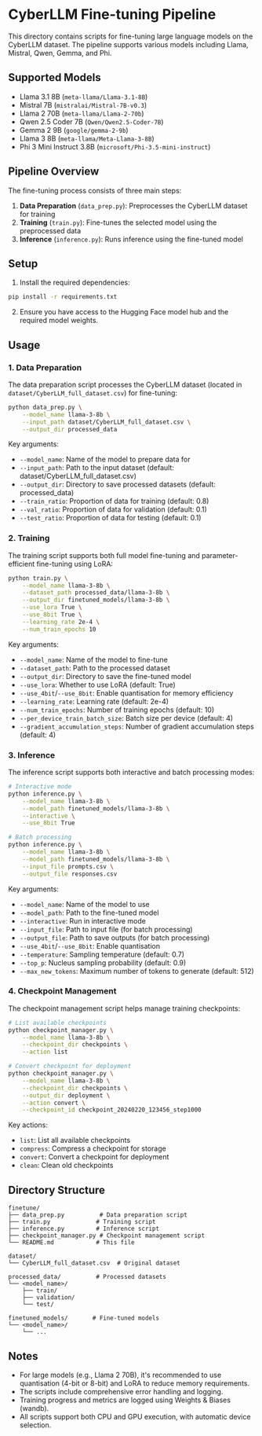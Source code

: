 # CyberLLM Fine-tuning Pipeline

This directory contains scripts for fine-tuning large language models on the CyberLLM dataset. The pipeline supports various models including Llama, Mistral, Qwen, Gemma, and Phi.

## Supported Models

- Llama 3.1 8B (`meta-llama/Llama-3.1-8B`)
- Mistral 7B (`mistralai/Mistral-7B-v0.3`)
- Llama 2 70B (`meta-llama/Llama-2-70b`)
- Qwen 2.5 Coder 7B (`Qwen/Qwen2.5-Coder-7B`)
- Gemma 2 9B (`google/gemma-2-9b`)
- Llama 3 8B (`meta-llama/Meta-Llama-3-8B`)
- Phi 3 Mini Instruct 3.8B (`microsoft/Phi-3.5-mini-instruct`)

## Pipeline Overview

The fine-tuning process consists of three main steps:

1. **Data Preparation** (`data_prep.py`): Preprocesses the CyberLLM dataset for training
2. **Training** (`train.py`): Fine-tunes the selected model using the preprocessed data
3. **Inference** (`inference.py`): Runs inference using the fine-tuned model

## Setup

1. Install the required dependencies:
```bash
pip install -r requirements.txt
```

2. Ensure you have access to the Hugging Face model hub and the required model weights.

## Usage

### 1. Data Preparation

The data preparation script processes the CyberLLM dataset (located in `dataset/CyberLLM_full_dataset.csv`) for fine-tuning:

```bash
python data_prep.py \
    --model_name llama-3-8b \
    --input_path dataset/CyberLLM_full_dataset.csv \
    --output_dir processed_data
```

Key arguments:
- `--model_name`: Name of the model to prepare data for
- `--input_path`: Path to the input dataset (default: dataset/CyberLLM_full_dataset.csv)
- `--output_dir`: Directory to save processed datasets (default: processed_data)
- `--train_ratio`: Proportion of data for training (default: 0.8)
- `--val_ratio`: Proportion of data for validation (default: 0.1)
- `--test_ratio`: Proportion of data for testing (default: 0.1)

### 2. Training

The training script supports both full model fine-tuning and parameter-efficient fine-tuning using LoRA:

```bash
python train.py \
    --model_name llama-3-8b \
    --dataset_path processed_data/llama-3-8b \
    --output_dir finetuned_models/llama-3-8b \
    --use_lora True \
    --use_8bit True \
    --learning_rate 2e-4 \
    --num_train_epochs 10
```

Key arguments:
- `--model_name`: Name of the model to fine-tune
- `--dataset_path`: Path to the processed dataset
- `--output_dir`: Directory to save the fine-tuned model
- `--use_lora`: Whether to use LoRA (default: True)
- `--use_4bit`/`--use_8bit`: Enable quantisation for memory efficiency
- `--learning_rate`: Learning rate (default: 2e-4)
- `--num_train_epochs`: Number of training epochs (default: 10)
- `--per_device_train_batch_size`: Batch size per device (default: 4)
- `--gradient_accumulation_steps`: Number of gradient accumulation steps (default: 4)

### 3. Inference

The inference script supports both interactive and batch processing modes:

```bash
# Interactive mode
python inference.py \
    --model_name llama-3-8b \
    --model_path finetuned_models/llama-3-8b \
    --interactive \
    --use_8bit True

# Batch processing
python inference.py \
    --model_name llama-3-8b \
    --model_path finetuned_models/llama-3-8b \
    --input_file prompts.csv \
    --output_file responses.csv
```

Key arguments:
- `--model_name`: Name of the model to use
- `--model_path`: Path to the fine-tuned model
- `--interactive`: Run in interactive mode
- `--input_file`: Path to input file (for batch processing)
- `--output_file`: Path to save outputs (for batch processing)
- `--use_4bit`/`--use_8bit`: Enable quantisation
- `--temperature`: Sampling temperature (default: 0.7)
- `--top_p`: Nucleus sampling probability (default: 0.9)
- `--max_new_tokens`: Maximum number of tokens to generate (default: 512)

### 4. Checkpoint Management

The checkpoint management script helps manage training checkpoints:

```bash
# List available checkpoints
python checkpoint_manager.py \
    --model_name llama-3-8b \
    --checkpoint_dir checkpoints \
    --action list

# Convert checkpoint for deployment
python checkpoint_manager.py \
    --model_name llama-3-8b \
    --checkpoint_dir checkpoints \
    --output_dir deployment \
    --action convert \
    --checkpoint_id checkpoint_20240220_123456_step1000
```

Key actions:
- `list`: List all available checkpoints
- `compress`: Compress a checkpoint for storage
- `convert`: Convert a checkpoint for deployment
- `clean`: Clean old checkpoints

## Directory Structure

```
finetune/
├── data_prep.py          # Data preparation script
├── train.py             # Training script
├── inference.py         # Inference script
├── checkpoint_manager.py # Checkpoint management script
└── README.md            # This file

dataset/
└── CyberLLM_full_dataset.csv  # Original dataset

processed_data/          # Processed datasets
└── <model_name>/
    ├── train/
    ├── validation/
    └── test/

finetuned_models/       # Fine-tuned models
└── <model_name>/
    └── ...
```

## Notes

- For large models (e.g., Llama 2 70B), it's recommended to use quantisation (4-bit or 8-bit) and LoRA to reduce memory requirements.
- The scripts include comprehensive error handling and logging.
- Training progress and metrics are logged using Weights & Biases (wandb).
- All scripts support both CPU and GPU execution, with automatic device selection. 